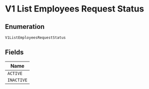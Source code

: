 
# V1 List Employees Request Status

## Enumeration

`V1ListEmployeesRequestStatus`

## Fields

| Name |
|  --- |
| `ACTIVE` |
| `INACTIVE` |

